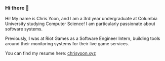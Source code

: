 ### Hi there 👋
Hi! My name is Chris Yoon, and I am a 3rd year undergraduate at Columbia University studying Computer Science! I am particularly passionate about software systems. 

Previously, I was at Riot Games as a Software Engineer Intern, building tools around their monitoring systems for their live game services. 

You can find my resume here: [chrisyoon.xyz](https://chrisyoon.xyz)
